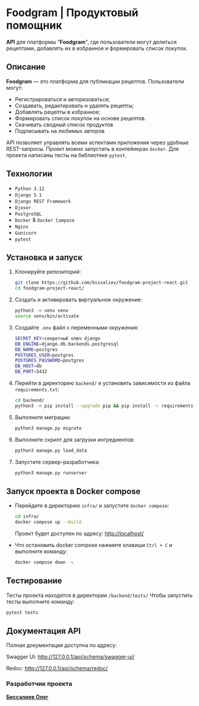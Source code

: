 # Foodgram | Продуктовый помощник

**API** для платформы "**Foodgram**", где пользователи могут делиться рецептами, добавлять их в избранное и формировать список покупок.

## Описание

**Foodgram** — это платформа для публикации рецептов. Пользователи могут:

-   Регистрироваться и авторизоваться;
-   Создавать, редактировать и удалять рецепты;
-   Добавлять рецепты в избранное;
-   Формировать список покупок на основе рецептов.
-   Скачивать сводный список продуктов
-   Подписывать на любимых авторов

API позволяет управлять всеми аспектами приложения через удобные REST-запросы. Проект можно запустить в контейнерах `docker`. Для проекта написаны тесты на библиотеке `pytest`.

## Технологии

-   `Python 3.12`
-   `Django 5.1`
-   `Django REST Framework`
-   `Djoser`
-   `PostgreSQL`
-   `Docker` & `Docker Compose`
-   `Nginx`
-   `Gunicorn`
-   `pytest`

## Установка и запуск

1. Клонируйте репозиторий:

    ```bash
    git clone https://github.com/bissaliev/foodgram-project-react.git
    cd foodgram-project-react/
    ```

2. Cоздать и активировать виртуальное окружение:

    ```bash
    python3 -m venv venv
    source venv/bin/activate
    ```

3. Создайте `.env` файл с переменными окружения:

    ```bash
    SECRET_KEY=секретный ключ django
    DB_ENGINE=django.db.backends.postgresql
    DB_NAME=postgres
    POSTGRES_USER=postgres
    POSTGRES_PASSWORD=postgres
    DB_HOST=db
    DB_PORT=5432

    ```

4. Перейти в директорию `backend/` и установить зависимости из файла `requirements.txt`:

    ```bash
    cd backend/
    python3 -m pip install --upgrade pip && pip install -r requirements.txt
    ```

5. Выполните миграции:

    ```bash
    python3 manage.py migrate
    ```

6. Выполните скрипт для загрузки ингредиентов:

    ```bash
    python3 manage.py load_data
    ```

7. Запустите сервер-разработчика:

    ```bash
    python3 manage.py runserver
    ```

## Запуск проекта в Docker compose

-   Перейдите в директорию `infra/` и запустите `docker compose`:

    ```bash
    cd infra/
    docker compose up --build
    ```

    Проект будет доступен по адресу: [http://localhost/](http://localhost/)

-   Что остановить docker compose нажмите клавиши `Ctrl + C` и выполните команду:

    ```bash
    docker compose down -v
    ```

## Тестирование

Тесты проекта находятся в директории `/backend/tests/`
Чтобы запустить тесты выполните команду:

```bash
pytest tests
```

## Документация API

Полная документация доступна по адресу:

Swagger UI: http://127.0.0.1/api/schema/swagger-ui/

Redoc: http://127.0.0.1/api/schema/redoc/

### **Разработчик проекта**

[**Биссалиев Олег**](https://github.com/bissaliev)
